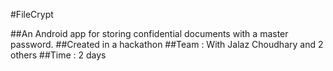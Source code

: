 #FileCrypt

##An Android app for storing confidential documents with a master password.
##Created in a hackathon
##Team : With Jalaz Choudhary and 2 others
##Time : 2 days

